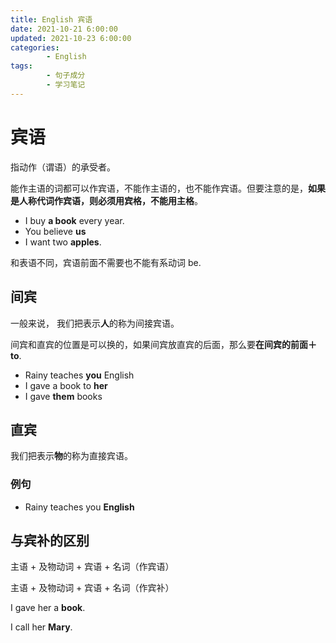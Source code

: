 ```yaml
---
title: English 宾语
date: 2021-10-21 6:00:00
updated: 2021-10-23 6:00:00
categories:
        - English
tags:
        - 句子成分
        - 学习笔记
---
```


# 宾语

指动作（谓语）的承受者。

能作主语的词都可以作宾语，不能作主语的，也不能作宾语。但要注意的是，**如果是人称代词作宾语，则必须用宾格，不能用主格**。

- I buy **a book** every year.
- You believe **us**
- I want two **apples**.

和表语不同，宾语前面不需要也不能有系动词 be.

## 间宾

一般来说， 我们把表示**人**的称为间接宾语。

间宾和直宾的位置是可以换的，如果间宾放直宾的后面，那么要**在间宾的前面＋ to**.

- Rainy teaches **you** English
- I gave a book to **her**
- I gave **them** books

## 直宾

我们把表示**物**的称为直接宾语。

### 例句

- Rainy teaches you **English**

## 与宾补的区别

主语 + 及物动词 + 宾语 + 名词（作宾语）

主语 + 及物动词 + 宾语 + 名词（作宾补）

I gave her a **book**.

I call her **Mary**.
